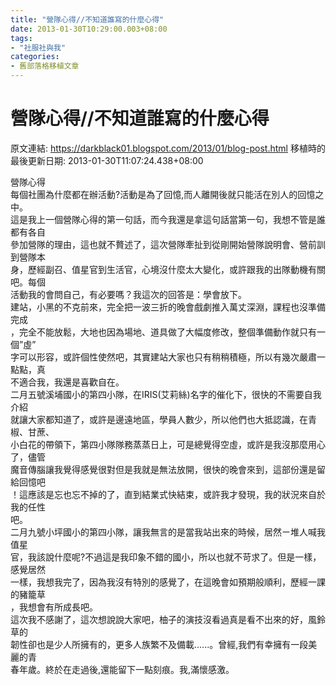 ```yaml
---
title: "營隊心得//不知道誰寫的什麼心得"
date: 2013-01-30T10:29:00.003+08:00
tags: 
- "社服社與我"
categories:
- 舊部落格移植文章
---
```


# 營隊心得//不知道誰寫的什麼心得

原文連結: https://darkblack01.blogspot.com/2013/01/blog-post.html
移植時的最後更新日期: 2013-01-30T11:07:24.438+08:00

營隊心得<br />每個社團為什麼都在辦活動?活動是為了回憶,而人離開後就只能活在別人的回憶之中。<br />這是我上一個營隊心得的第一句話，而今我還是拿這句話當第一句，我想不管是誰都有各自<br />參加營隊的理由，這也就不贅述了，這次營隊牽扯到從剛開始營隊說明會、營前訓到營隊本<br />身，歷經副召、值星官到生活官，心境沒什麼太大變化，或許跟我的出隊動機有關吧。每個<br />活動我的會問自己，有必要嗎？我這次的回答是：學會放下。<br />建站，小黑的不克前來，完全把一波三折的晚會戲劇推入萬丈深淵，課程也沒準備完成<br />，完全不能放鬆，大地也因為場地、道具做了大幅度修改，整個準備動作就只有一個”虛”<br />字可以形容，或許個性使然吧，其實建站大家也只有稍稍積極，所以有幾次嚴肅一點點，真<br />不適合我，我還是喜歡自在。<br />二月五號溪埔國小的第四小隊，在IRIS(艾莉絲)名字的催化下，很快的不需要自我介紹<br />就讓大家都知道了，或許是邊遠地區，學員人數少，所以他們也大抵認識，在青椒、甘蔗、<br />小白花的帶領下，第四小隊隊務蒸蒸日上，可是總覺得空虛，或許是我沒那麼用心了，儘管<br />魔音傳腦讓我覺得感覺很對但是我就是無法放開，很快的晚會來到，這部份還是留給回憶吧<br />！這應該是忘也忘不掉的了，直到結業式快結束，或許我才發現，我的狀況來自於我的任性<br />吧。<br />二月九號小坪國小的第四小隊，讓我無言的是當我站出來的時候，居然ㄧ堆人喊我值星<br />官，我該說什麼呢?不過這是我印象不錯的國小，所以也就不苛求了。但是一樣，感覺居然<br />一樣，我想我完了，因為我沒有特別的感覺了，在這晚會如預期般順利，歷經一課的豬籠草<br />，我想會有所成長吧。<br />這次我不感謝了，這次想說說大家吧，柚子的演技沒看過真是看不出來的好，風鈴草的<br />韌性卻也是少人所擁有的，更多人族繁不及備載......。曾經,我們有幸擁有一段美麗的青<br />春年歲。終於在走過後,還能留下一點刻痕。我,滿懷感激。<br /><br />
